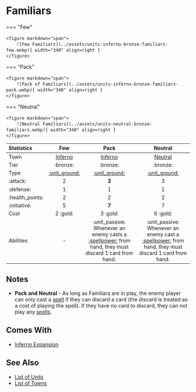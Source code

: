 # Familiars

=== "Few"

    <figure markdown="span">
        ![Few Familiars](../assets/units-inferno-bronze-familiars-few.webp){ width="340" align=right }
    </figure>

=== "Pack"

    <figure markdown="span">
        ![Pack of Familiars](../assets/units-inferno-bronze-familiars-pack.webp){ width="340" align=right }
    </figure>

=== "Neutral"

    <figure markdown="span">
        ![Neutral Familiars](../assets/units-neutral-bronze-familiars.webp){ width="340" align=right }
    </figure>


| Statistics | Few | Pack | Neutral |
| :--- | :---: | :---: | :---: |
| Town | [Inferno](../towns/inferno.md) | [Inferno](../towns/inferno.md) | [Neutral](../towns/neutral.md) |
| Tier | :bronze: | :bronze: | :bronze: |
| Type | [:unit_ground:](../keywords/ground_unit.md) | [:unit_ground:](../keywords/ground_unit.md) | [:unit_ground:](../keywords/ground_unit.md) |
| :attack: | 2 | **3** | 3 |
| :defense: | 1 | 1 | 1 |
| :health_points: | 2 | 2 | 2 |
| :initiative: | 5 | **7** | 7 |
| Cost | 2 :gold: | 3 :gold: | 6 :gold: |
| Abilities | - | :unit_passive: Whenever an enemy casts a [:spellpower:](../spells/index.md) from hand, they must discard 1 card from hand. | :unit_passive: Whenever an enemy cast a [:spellpower:](../spells/index.md) from hand, they must discard 1 card from hand. |


## Notes

- **Pack and Neutral** - As long as Familiars are in play, the enemy player can only cast a [spell](../spells/index.md) if they can discard a card (the discard is treated as a cost of playing the spell). If they have no card to discard, they can not play any [spells](../spells/index.md).


## Comes With

- [Inferno Expansion](../content/inferno_expansion.md)


## See Also

- [List of Units](index.md)
- [List of Towns](../towns/index.md)